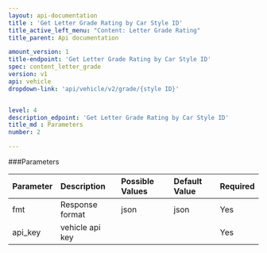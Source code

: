 ```yaml
---
layout: api-documentation
title : 'Get Letter Grade Rating by Car Style ID'
title_active_left_menu: "Content: Letter Grade Rating"
title_parent: Api documentation

amount_version: 1
title-endpoint: 'Get Letter Grade Rating by Car Style ID'
spec: content_letter_grade
version: v1
api: vehicle
dropdown-link: 'api/vehicle/v2/grade/{style ID}'


level: 4
description_edpoint: 'Get Letter Grade Rating by Car Style ID'
title_md : Parameters
number: 2

---
```


###Parameters

| Parameter  | Description                           | Possible Values   | Default Value | Required |
|:-----------|:--------------------------------------|:----------------- |:------------- |:-------- |
| fmt        | Response format                       | json              | json          | Yes      |
| api_key    | vehicle api key                       |                   |               | Yes      |